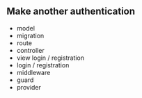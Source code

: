 ## Make another authentication

- model
- migration
- route
- controller
- view login / registration
- login / registration
- middleware
- guard
- provider


